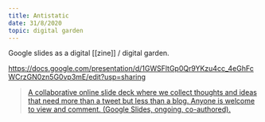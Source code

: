 ```yaml
---
title: Antistatic
date: 31/8/2020
topic: digital garden 
---
```


Google slides as a digital [[zine]] / digital garden.

https://docs.google.com/presentation/d/1GWSFltGp0Qr9YKzu4cc_4eGhFcWCrzGN0zn5G0vp3mE/edit?usp=sharing

> [A collaborative online slide deck where we collect thoughts and ideas  that need more than a tweet but less than a blog. Anyone is welcome to  view and comment. (Google Slides, ongoing, co-authored).](https://www.antistaticpartners.com/writing) 

